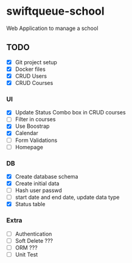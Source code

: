 # swiftqueue-school

Web Application to manage a school

## TODO

- [x] Git project setup
- [x] Docker files
- [x] CRUD Users
- [x] CRUD Courses

### UI

- [X] Update Status Combo box in CRUD courses
- [ ] Filter in courses
- [X] Use Boostrap
- [X] Calendar
- [ ] Form Validations
- [ ] Homepage

### DB
- [x] Create database schema
- [x] Create initial data
- [ ] Hash user passwd
- [ ] start date and end date, update data type
- [X] Status table

### Extra

- [ ] Authentication
- [ ] Soft Delete ???
- [ ] ORM ???
- [ ] Unit Test